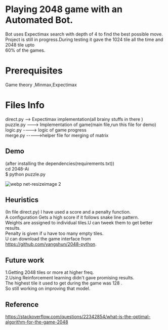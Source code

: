 # Playing 2048 game with an Automated Bot.
Bot uses Expectimax search with depth of 4 to find the best possible move.
Project is still in progress.During testing it gave the 1024 tile all the time and 2048 tile upto <br />
60% of the games.


# Prerequisites

Game theory ,Minmax,Expectimax

# Files Info

direct.py --> Expectimax implementation(all brainy stuffs in there )<br />
puzzle.py ---> Implementation of game(main file,run this file for demo)<br />
logic.py ----> logic of game progress<br />
merge.py ----->helper file for merging of matrix<br />



## Demo

(after installing the dependencies(requirements.txt))<br />
cd 2048-Ai<br />
$ python puzzle.py

![webp net-resizeimage 2](https://user-images.githubusercontent.com/17298412/31058099-8a9077a4-a70b-11e7-99bb-e55cd540bb6d.png)




## Heuristics

(In file direct.py)
I have used a score and a penalty function.<br />
A configuration Gets a high score if it follows snake line pattern.<br />
Weights are assigned to individual tiles.U can tweek them to get better results.<br />
Penalty is given if u have too many empty tiles.<br />
U can download the game interface from https://github.com/yangshun/2048-python.

## Future work

1.Getting 2048  tiles or more at higher freq.<br />
2.Using Reinforcement learning didn't gave promising results.<br />
  The highest tile it used to get during the game was 128 .</br>
  So still working on improving that model.
  
 ## Reference
 https://stackoverflow.com/questions/22342854/what-is-the-optimal-algorithm-for-the-game-2048


